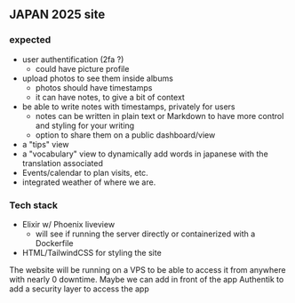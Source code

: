 ## JAPAN 2025 site

### expected

- user authentification (2fa ?)
    - could have picture profile
- upload photos to see them inside albums
    - photos should have timestamps
    - it can have notes, to give a bit of context
- be able to write notes with timestamps, privately for users
    - notes can be written in plain text or Markdown to have more control and styling for your writing
    - option to share them on a public dashboard/view
- a "tips" view
- a "vocabulary" view to dynamically add words in japanese with the translation associated
- Events/calendar to plan visits, etc.
- integrated weather of where we are.

### Tech stack

- Elixir w/ Phoenix liveview
    - will see if running the server directly or containerized with a Dockerfile
- HTML/TailwindCSS for styling the site

The website will be running on a VPS to be able to access it from anywhere with nearly 0 downtime.
Maybe we can add in front of the app Authentik to add a security layer to access the app

